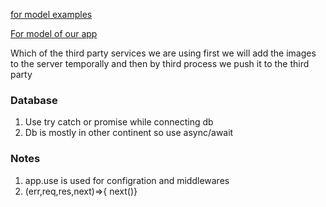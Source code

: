 [for model examples](https://stackblitz.com/edit/stackblitz-starters-h6skzw?file=models%2Fecommerse%2Forder.models.js)

[For model of our app](https://app.eraser.io/workspace/YtPqZ1VogxGy1jzIDkzj)


Which of the third party services we are using first we will add the images to the server temporally and then by third process we push it to the third party  


### Database 
1. Use try catch or promise while connecting db
2. Db is mostly in other continent so use async/await


### Notes
1. app.use is used for configration and middlewares
2. (err,req,res,next)=>{   next()<kidhar jana hai>}


